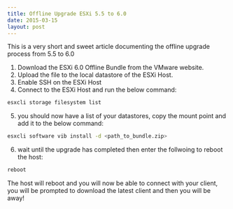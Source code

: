 ```yaml
---
title: Offline Upgrade ESXi 5.5 to 6.0
date: 2015-03-15
layout: post
---
```

This is a very short and sweet article documenting the offline upgrade process from 5.5 to 6.0
<!--more-->

1. Download the ESXi 6.0 Offline Bundle from the VMware website.
2. Upload the file to the local datastore of the ESXi Host.
3. Enable SSH on the ESXi Host
4. Connect to the ESXi Host and run the below command:

```sh
esxcli storage filesystem list
```

5. you should now have a list of your datastores, copy the mount point and add it to the below command:

```sh
esxcli software vib install -d <path_to_bundle.zip>
```

6. wait until the upgrade has completed then enter the follwoing to reboot the host:

```sh
reboot
```

The host will reboot and you will now be able to connect with your client, you will be prompted to download the latest client and then you will be away!
